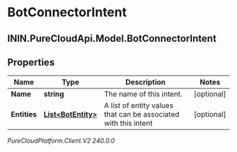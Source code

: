 # BotConnectorIntent

## ININ.PureCloudApi.Model.BotConnectorIntent

## Properties

|Name | Type | Description | Notes|
|------------ | ------------- | ------------- | -------------|
| **Name** | **string** | The name of this intent. | [optional] |
| **Entities** | [**List&lt;BotEntity&gt;**](BotEntity) | A list of entity values that can be associated with this intent | [optional] |



_PureCloudPlatform.Client.V2 240.0.0_
